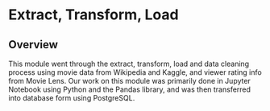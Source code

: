 # Extract, Transform, Load

## Overview

This module went through the extract, transform, load and data cleaning process
using movie data from Wikipedia and Kaggle, and viewer rating info from Movie Lens. 
Our work on this module was primarily done in Jupyter Notebook using Python and the 
Pandas library, and was then transferred into database form using PostgreSQL.


